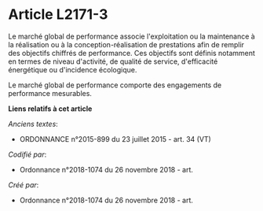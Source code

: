 # Article L2171-3

Le marché global de performance associe l'exploitation ou la maintenance à la réalisation ou à la conception-réalisation de
prestations afin de remplir des objectifs chiffrés de performance. Ces objectifs sont définis notamment en termes de niveau
d'activité, de qualité de service, d'efficacité énergétique ou d'incidence écologique.

Le marché global de performance comporte des engagements de performance mesurables.

**Liens relatifs à cet article**

_Anciens textes_:

  - ORDONNANCE n°2015-899 du 23 juillet 2015 - art. 34 (VT)

_Codifié par_:

  - Ordonnance n°2018-1074 du 26 novembre 2018 - art.

_Créé par_:

  - Ordonnance n°2018-1074 du 26 novembre 2018 - art.
